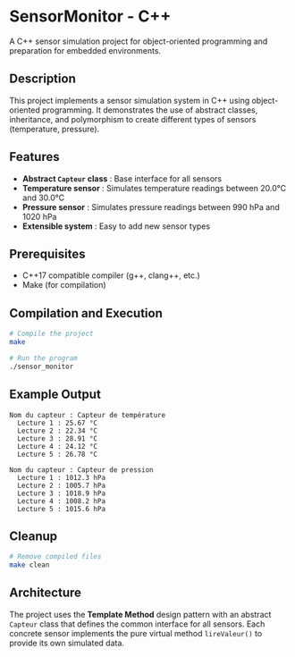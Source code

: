 # SensorMonitor - C++

A C++ sensor simulation project for object-oriented programming and preparation for embedded environments.

## Description

This project implements a sensor simulation system in C++ using object-oriented programming. It demonstrates the use of abstract classes, inheritance, and polymorphism to create different types of sensors (temperature, pressure).

## Features

- **Abstract `Capteur` class** : Base interface for all sensors
- **Temperature sensor** : Simulates temperature readings between 20.0°C and 30.0°C
- **Pressure sensor** : Simulates pressure readings between 990 hPa and 1020 hPa
- **Extensible system** : Easy to add new sensor types


## Prerequisites

- C++17 compatible compiler (g++, clang++, etc.)
- Make (for compilation)

## Compilation and Execution

```bash
# Compile the project
make

# Run the program
./sensor_monitor
```

## Example Output

```
Nom du capteur : Capteur de température
  Lecture 1 : 25.67 °C
  Lecture 2 : 22.34 °C
  Lecture 3 : 28.91 °C
  Lecture 4 : 24.12 °C
  Lecture 5 : 26.78 °C

Nom du capteur : Capteur de pression
  Lecture 1 : 1012.3 hPa
  Lecture 2 : 1005.7 hPa
  Lecture 3 : 1018.9 hPa
  Lecture 4 : 1008.2 hPa
  Lecture 5 : 1015.6 hPa
```

## Cleanup

```bash
# Remove compiled files
make clean
```

## Architecture

The project uses the **Template Method** design pattern with an abstract `Capteur` class that defines the common interface for all sensors. Each concrete sensor implements the pure virtual method `lireValeur()` to provide its own simulated data.


